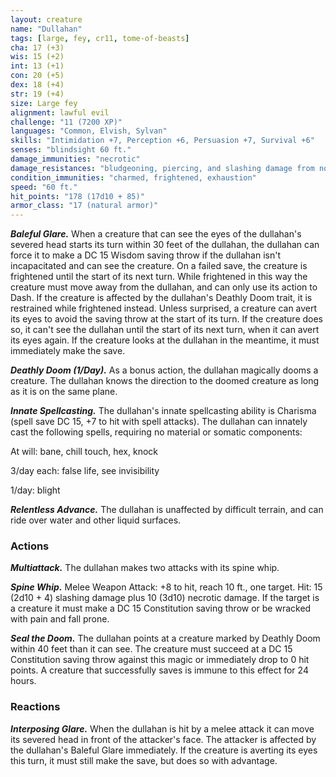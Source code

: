 ```yaml
---
layout: creature
name: "Dullahan"
tags: [large, fey, cr11, tome-of-beasts]
cha: 17 (+3)
wis: 15 (+2)
int: 13 (+1)
con: 20 (+5)
dex: 18 (+4)
str: 19 (+4)
size: Large fey
alignment: lawful evil
challenge: "11 (7200 XP)"
languages: "Common, Elvish, Sylvan"
skills: "Intimidation +7, Perception +6, Persuasion +7, Survival +6"
senses: "blindsight 60 ft."
damage_immunities: "necrotic"
damage_resistances: "bludgeoning, piercing, and slashing damage from nonmagical weapons"
condition_immunities: "charmed, frightened, exhaustion"
speed: "60 ft."
hit_points: "178 (17d10 + 85)"
armor_class: "17 (natural armor)"
---
```


***Baleful Glare.*** When a creature that can see the eyes of the dullahan's severed head starts its turn within 30 feet of the dullahan, the dullahan can force it to make a DC 15 Wisdom saving throw if the dullahan isn't incapacitated and can see the creature. On a failed save, the creature is frightened until the start of its next turn. While frightened in this way the creature must move away from the dullahan, and can only use its action to Dash. If the creature is affected by the dullahan's Deathly Doom trait, it is restrained while frightened instead. Unless surprised, a creature can avert its eyes to avoid the saving throw at the start of its turn. If the creature does so, it can't see the dullahan until the start of its next turn, when it can avert its eyes again. If the creature looks at the dullahan in the meantime, it must immediately make the save.

***Deathly Doom (1/Day).*** As a bonus action, the dullahan magically dooms a creature. The dullahan knows the direction to the doomed creature as long as it is on the same plane.

***Innate Spellcasting.*** The dullahan's innate spellcasting ability is Charisma (spell save DC 15, +7 to hit with spell attacks). The dullahan can innately cast the following spells, requiring no material or somatic components:

At will: bane, chill touch, hex, knock

3/day each: false life, see invisibility

1/day: blight

***Relentless Advance.*** The dullahan is unaffected by difficult terrain, and can ride over water and other liquid surfaces.

### Actions

***Multiattack.*** The dullahan makes two attacks with its spine whip.

***Spine Whip.*** Melee Weapon Attack: +8 to hit, reach 10 ft., one target. Hit: 15 (2d10 + 4) slashing damage plus 10 (3d10) necrotic damage. If the target is a creature it must make a DC 15 Constitution saving throw or be wracked with pain and fall prone.

***Seal the Doom.*** The dullahan points at a creature marked by Deathly Doom within 40 feet than it can see. The creature must succeed at a DC 15 Constitution saving throw against this magic or immediately drop to 0 hit points. A creature that successfully saves is immune to this effect for 24 hours.

### Reactions

***Interposing Glare.*** When the dullahan is hit by a melee attack it can move its severed head in front of the attacker's face. The attacker is affected by the dullahan's Baleful Glare immediately. If the creature is averting its eyes this turn, it must still make the save, but does so with advantage.


